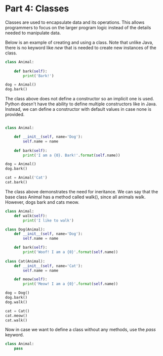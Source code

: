 # Part 4: Classes

Classes are used to encapsulate data and its operations. This allows programmers to focus on the larger program logic instead of the details needed to manipulate data.

Below is an example of creating and using a class. Note that unlike Java, there is no keyword like *new* that is needed to create new instances of the class.

```python
class Animal:
		
	def bark(self):
		print('Bark!')

dog = Animal()
dog.bark()
```

The class above does not define a constructor so an implicit one is used. Python doesn't have the ability to define multiple constructors like in Java. Instead, we can define a constructor with default values in case none is provided.

```python

class Animal:

	def __init__(self, name='Dog'):
		self.name = name
	
	def bark(self):
		print('I am a {0}. Bark!'.format(self.name))

dog = Animal()
dog.bark()

cat = Animal('Cat')
cat.bark()
```

The class above demonstrates the need for ineritance. We can say that the base class Animal has a method called walk(), since all animals walk. However, dogs bark and cats meow.

```python
class Animal:
	def walk(self):
		print('I like to walk')

class Dog(Animal):
	def __init__(self, name='Dog'):
		self.name = name

	def bark(self):
		print('Woof! I am a {0}'.format(self.name))
	
class Cat(Animal):
	def __init__(self, name='Cat'):
		self.name = name

	def meow(self):
		print('Meow! I am a {0}'.format(self.name))

dog = Dog()
dog.bark()
dog.walk()

cat = Cat()
cat.meow()
cat.walk()
```

Now in case we want to define a class without any methods, use the *pass* keyword. 

```python
class Animal:
	pass
```

